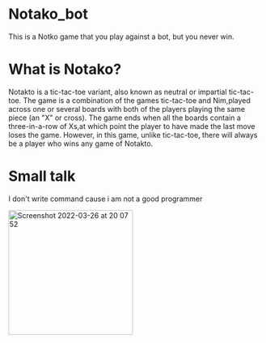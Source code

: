 # Notako_bot
This is a Notko game that you play against a bot, but you never win.

# What is Notako?
Notakto is a tic-tac-toe variant, also known as neutral or impartial tic-tac-toe. The game is a combination of the games tic-tac-toe and Nim,played across one or several boards with both of the players playing the same piece (an "X" or cross). The game ends when all the boards contain a three-in-a-row of Xs,at which point the player to have made the last move loses the game. However, in this game, unlike tic-tac-toe, there will always be a player who wins any game of Notakto.

# Small talk

I don't write command cause i am not a good programmer

<img width="246" alt="Screenshot 2022-03-26 at 20 07 52" src="https://user-images.githubusercontent.com/71874669/160238680-bbb2aa01-efc3-4c92-b647-ba52516848cc.png">
